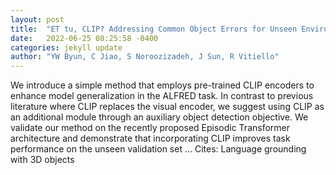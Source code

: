 ```yaml
---
layout: post
title:  "ET tu, CLIP? Addressing Common Object Errors for Unseen Environments"
date:   2022-06-25 08:25:58 -0400
categories: jekyll update
author: "YW Byun, C Jiao, S Noroozizadeh, J Sun, R Vitiello"
---
```

We introduce a simple method that employs pre-trained CLIP encoders to enhance model generalization in the ALFRED task. In contrast to previous literature where CLIP replaces the visual encoder, we suggest using CLIP as an additional module through an auxiliary object detection objective. We validate our method on the recently proposed Episodic Transformer architecture and demonstrate that incorporating CLIP improves task performance on the unseen validation set …
Cites: ‪Language grounding with 3D objects‬  